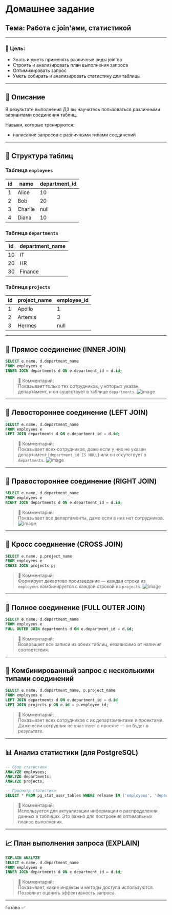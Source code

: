 # Домашнее задание  
## Тема: Работа с join'ами, статистикой

---

### 🎯 Цель:
- Знать и уметь применять различные виды join'ов  
- Строить и анализировать план выполнения запроса  
- Оптимизировать запрос  
- Уметь собирать и анализировать статистику для таблицы  

---

## 📌 Описание
В результате выполнения ДЗ вы научитесь пользоваться различными вариантами соединения таблиц.

Навыки, которые тренируются:
- написание запросов с различными типами соединений  

---

## 📂 Структура таблиц

### Таблица `employees`
| id | name     | department_id |
|----|----------|---------------|
| 1  | Alice    | 10            |
| 2  | Bob      | 20            |
| 3  | Charlie  | null          |
| 4  | Diana    | 10            |

### Таблица `departments`
| id | department_name |
|----|-----------------|
| 10 | IT              |
| 20 | HR              |
| 30 | Finance         |

### Таблица `projects`
| id | project_name | employee_id |
|----|--------------|-------------|
| 1  | Apollo       | 1           |
| 2  | Artemis      | 3           |
| 3  | Hermes       | null        |

---

## 🧩 Прямое соединение (INNER JOIN)

```sql
SELECT e.name, d.department_name
FROM employees e
INNER JOIN departments d ON e.department_id = d.id;
```

> 💬 Комментарий:  
> Показывает только тех сотрудников, у которых указан департамент, и он существует в таблице `departments`.
![image](https://github.com/user-attachments/assets/aba3373a-631c-4ad9-aa32-19ef2681d93b)


---

## 🧩 Левостороннее соединение (LEFT JOIN)

```sql
SELECT e.name, d.department_name
FROM employees e
LEFT JOIN departments d ON e.department_id = d.id;
```

> 💬 Комментарий:  
> Показывает всех сотрудников, даже если у них не указан департамент (`department_id IS NULL`) или он отсутствует в `departments`.
![image](https://github.com/user-attachments/assets/4ab4304b-cd4d-4773-93ef-6f2004b41ce9)

---

## 🧩 Правостороннее соединение (RIGHT JOIN)

```sql
SELECT e.name, d.department_name
FROM employees e
RIGHT JOIN departments d ON e.department_id = d.id;
```

> 💬 Комментарий:  
> Показывает все департаменты, даже если в них нет сотрудников.
![image](https://github.com/user-attachments/assets/961ccdd2-7ae7-4203-b63b-6ee6cfe892a3)

---

## 🧩 Кросс соединение (CROSS JOIN)

```sql
SELECT e.name, p.project_name
FROM employees e
CROSS JOIN projects p;
```

> 💬 Комментарий:  
> Формирует декартово произведение — каждая строка из `employees` комбинируется с каждой строкой из `projects`.
![image](https://github.com/user-attachments/assets/1e7fe2a5-1428-4c20-a4da-26fc8cba8cb7)

---

## 🧩 Полное соединение (FULL OUTER JOIN)

```sql
SELECT e.name, d.department_name
FROM employees e
FULL OUTER JOIN departments d ON e.department_id = d.id;
```

> 💬 Комментарий:  
> Возвращает все записи из обеих таблиц, независимо от наличия соответствия.

---

## 🧩 Комбинированный запрос с несколькими типами соединений

```sql
SELECT e.name, d.department_name, p.project_name
FROM employees e
LEFT JOIN departments d ON e.department_id = d.id
LEFT JOIN projects p ON e.id = p.employee_id;
```

> 💬 Комментарий:  
> Показывает всех сотрудников с их департаментами и проектами. Даже если сотрудник не участвует в проекте — он будет в результате.

---

## 📊 Анализ статистики (для PostgreSQL)

```sql
-- Сбор статистики
ANALYZE employees;
ANALYZE departments;
ANALYZE projects;

-- Просмотр статистики
SELECT * FROM pg_stat_user_tables WHERE relname IN ('employees', 'departments', 'projects');
```

> 💬 Комментарий:  
> Используется для актуализации информации о распределении данных в таблицах. Это важно для построения оптимальных планов выполнения.

---

## 📈 План выполнения запроса (EXPLAIN)

```sql
EXPLAIN ANALYZE
SELECT e.name, d.department_name
FROM employees e
INNER JOIN departments d ON e.department_id = d.id;
```

> 💬 Комментарий:  
> Показывает, какие индексы и методы доступа используются. Позволяет оценить эффективность запроса.

---

Готово ✅  
```
